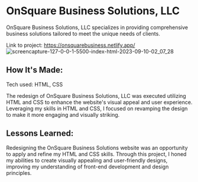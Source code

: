 <h1>OnSquare Business Solutions, LLC</h1>
<p>OnSquare Business Solutions, LLC specializes in providing comprehensive business solutions tailored to meet the unique needs of clients.</p>

Link to project: https://onsquarebusiness.netlify.app/
![screencapture-127-0-0-1-5500-index-html-2023-09-10-02_07_28](https://github.com/wewjr82/OnSquare/assets/68568420/4309f7ca-b9d7-4b76-b234-1ddbdb614af0)

<h2>How It's Made:</h2>


<p>Tech used: HTML, CSS</p>

<p>The redesign of OnSquare Business Solutions, LLC was executed utilizing HTML and CSS to enhance the website's visual appeal and user experience. Leveraging my skills in HTML and CSS, I focused on revamping the design to make it more engaging and visually striking. </p>

<h2>Lessons Learned:</h2>
<p>Redesigning the OnSquare Business Solutions website was an opportunity to apply and refine my HTML and CSS skills. Through this project, I honed my abilities to create visually appealing and user-friendly designs, improving my understanding of front-end development and design principles.</p>
